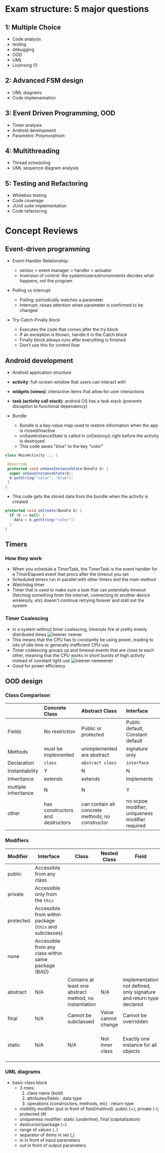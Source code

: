 # Exam structure: 5 major questions

## 1: Multiple Choice
* Code analysis
* testing
* debugging
* OOD
* UML
* Licensing (!)

## 2: Advanced FSM design
* UML diagrams
* Code implementation

## 3: Event Driven Programming, OOD
* Timer analysis
* Android development
* Parametric Polymorphism

## 4: Multithreading
* Thread scheduling
* UML sequence diagram analysis

## 5: Testing and Refactoring
* Whitebox testing
* Code coverage
* JUnit suite implementation
* Code refactoring

# Concept Reviews

## Event-driven programming

* Event-Handler Relationship:
  * sensor > event manager > handler > actuator
  * Inversion of control: the system/users/environments decides what happens, not the program

* Polling vs interrupt
  * Polling: periodically watches a parameter
  * Interrupt: raises attention when parameter is confirmed to be changed

* Try-Catch-Finally block
  * Executes the code that comes after the try block
  * If an exception is thrown, handle it in the Catch block
  * Finally block always runs after everything is finished
  * Don't use this for control flow

## Android development

* Android application structure

* **activity**: full-screen window that users can interact with
* **widgets (views)**: interactive items that allow for user interactions
* **task (activity call stack)**: android OS has a task stack (prevents disruption to functional dependency)

* Bundle
  * Bundle is a key-value map used to restore information when the app is closed/inactive
  * onSaveInstanceState is called in onDestroy() right before the activity is destroyed
  * This code saves "blue" to the key "color"
```java
class MainActivity ... {

 @Override
 protected void onSaveInstanceState(Bundle b) {
  super.onSaveInstanceState(b);
  b.putString("color", "blue");
 }
}
```
  * This code gets the stored data from the bundle when the activity is created
```java
protected void onCreate(Bundle b) {
  if (b != null) {
    data = b.getString("color");
  }
}
```

## Timers

### How they work
* When you schedule a TimerTask, the TimerTask is the event handler for a TimerElapsed event that procs after the timeout you set
* Scheduled timers run in parallel with other timers and the main method
* Watchdog timer
 * Timer that is used to make sure a task that can potentially timeout (fetching something from the internet, connecting to another device wirelessly, etc) doesn't continue retrying forever and stall out the system
 
### Timer Coalescing
 * In a system without timer coalescing, timeouts fire at pretty evenly distributed times
 ![neener neener](https://cdn.arstechnica.net/wp-content/uploads/2013/06/coalesced_before.png)
 * This means that the CPU has to constantly be using power, leading to lots of idle time or generally inefficient CPU use
 * Timer coalescing groups up and timeout events that are close to each other, meaning that the CPU works in short bursts of high activity instead of constant light use
 ![neener neeeeener](https://cdn.arstechnica.net/wp-content/uploads/2013/06/coalesced-after.png)
 * Good for power efficiency
 
## OOD design

### Class Comparison
|        | Concrete Class | Abstract Class      | Interface                        |
|:-------|:---------------|:--------------------|:---------------------------------|
| Fields | No restriction | Public or protected | Public default, Constant default |
| Methods| must be implemented | unimplemented are abstract | signature only |
| Declaration | `class` | `abstract class` | `interface` |
|Instantiability| Y | N | N |
|Inheritance | extends | extends | implements |
|multiple inheritance| N | N | Y |
|other | has constructors and destructors | can contain all concrete methods; no constructor | no scpoe modifier; uniqueness modifier required|

### Modifiers
| Modifier | Interface | Class | Nested Class | Field | Method |
|:---------|-----------|-------|--------------|-------|--------|
| public   | Accessible from any class                         |
| private  | Accessible only from the `this`                   |
| protected| Accessible from within package (`this` and subclasses) |
| none     | Accessible from any class within same package (BAD)|
| abstract | N/A       | Contains at least one abstract method, no instantiation | N/A | implementation not defined, only signature and return type declared |
| final    | N/A       | Cannot be subclassed | Value cannot change | Cannot be overridden |
| static   | N/A       | N/A   | Not inner class | Exactly one instance for all objects | Exactly one instance for all objects |

  
### UML diagrams
  
* basic class block
  * 3 rows:
    1. class name (bold)
    2. attributes/fields : data type
    3. operations (constructors, methods, etc) : return type
  * visibility modifier (put in front of field/method): public (+), private (-), protected (#)
  * uniqueness modifier: static (underline), final (capitalization)
  * destructor/package (~)
  * range of values (..)
  * separator of items in set (,)
  * *in* in front of input parameters
  * *out* in front of output parameters

